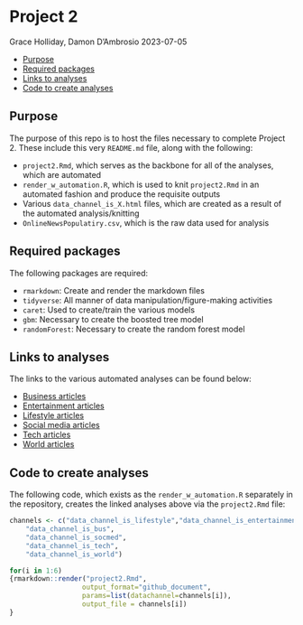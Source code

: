 Project 2
================
Grace Holliday, Damon D’Ambrosio
2023-07-05

- [Purpose](#purpose)
- [Required packages](#required-packages)
- [Links to analyses](#links-to-analyses)
- [Code to create analyses](#code-to-create-analyses)

## Purpose

The purpose of this repo is to host the files necessary to complete
Project 2. These include this very `README.md` file, along with the
following:

- `project2.Rmd`, which serves as the backbone for all of the analyses,
  which are automated
- `render_w_automation.R`, which is used to knit `project2.Rmd` in an
  automated fashion and produce the requisite outputs
- Various `data_channel_is_X.html` files, which are created as a result
  of the automated analysis/knitting
- `OnlineNewsPopulatiry.csv`, which is the raw data used for analysis

## Required packages

The following packages are required:

- `rmarkdown`: Create and render the markdown files
- `tidyverse`: All manner of data manipulation/figure-making activities
- `caret`: Used to create/train the various models
- `gbm`: Necessary to create the boosted tree model
- `randomForest`: Necessary to create the random forest model

## Links to analyses

The links to the various automated analyses can be found below:

- [Business articles](data_channel_is_bus.html)
- [Entertainment articles](data_channel_is_entertainment.html)
- [Lifestyle articles](data_channel_is_lifestyle.html)
- [Social media articles](data_channel_is_socmed.html)
- [Tech articles](data_channel_is_tech.html)
- [World articles](data_channel_is_world.html)

## Code to create analyses

The following code, which exists as the `render_w_automation.R`
separately in the repository, creates the linked analyses above via the
`project2.Rmd` file:

``` r
channels <- c("data_channel_is_lifestyle","data_channel_is_entertainment",
    "data_channel_is_bus",
    "data_channel_is_socmed",
    "data_channel_is_tech",
    "data_channel_is_world")

for(i in 1:6)
{rmarkdown::render("project2.Rmd",
                  output_format="github_document",
                  params=list(datachannel=channels[i]),
                  output_file = channels[i])
}
```
